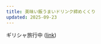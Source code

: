 ```yaml
---
title: 美味い飯うまいドリンク締めくくり
updated: 2025-09-23
---
```

ギリシャ旅行中 ([link](https://sotaro.io/travel/2025-09-21-athens))